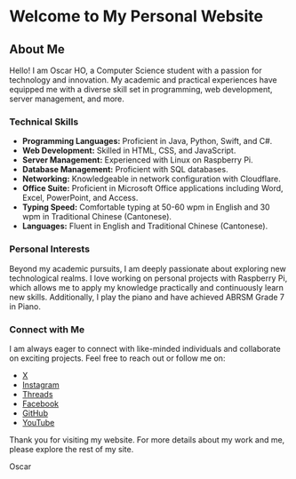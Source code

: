 # Welcome to My Personal Website

## About Me

Hello! I am Oscar HO, a Computer Science student with a passion for technology and innovation. My academic and practical experiences have equipped me with a diverse skill set in programming, web development, server management, and more.

### Technical Skills

- **Programming Languages:** Proficient in Java, Python, Swift, and C#.
- **Web Development:** Skilled in HTML, CSS, and JavaScript.
- **Server Management:** Experienced with Linux on Raspberry Pi.
- **Database Management:** Proficient with SQL databases.
- **Networking:** Knowledgeable in network configuration with Cloudflare.
- **Office Suite:** Proficient in Microsoft Office applications including Word, Excel, PowerPoint, and Access.
- **Typing Speed:** Comfortable typing at 50-60 wpm in English and 30 wpm in Traditional Chinese (Cantonese).
- **Languages:** Fluent in English and Traditional Chinese (Cantonese).

### Personal Interests

Beyond my academic pursuits, I am deeply passionate about exploring new technological realms. I love working on personal projects with Raspberry Pi, which allows me to apply my knowledge practically and continuously learn new skills. Additionally, I play the piano and have achieved ABRSM Grade 7 in Piano.

### Connect with Me

I am always eager to connect with like-minded individuals and collaborate on exciting projects. Feel free to reach out or follow me on:

- [X](https://x.com/Flucus0929)
- [Instagram](https://www.instagram.com/flucus.idv.hk/)
- [Threads](https://www.threads.net/@flucus.idv.hk/)
- [Facebook](https://www.facebook.com/flucus0929)
- [GitHub](https://github.com/Flucus)
- [YouTube](https://www.youtube.com/channel/UCDPqwAfdIp-YyGrNL7T4n6g)

Thank you for visiting my website. For more details about my work and me, please explore the rest of my site.

Oscar
